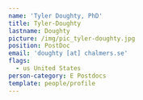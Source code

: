 ```yaml
---
name: 'Tyler Doughty, PhD'
title: Tyler-Doughty
lastname: Doughty
picture: /img/pic_tyler-doughty.jpg
position: PostDoc
email: 'doughty [at] chalmers.se'
flags:
  - us United States
person-category: E Postdocs
template: people/profile
---
```


